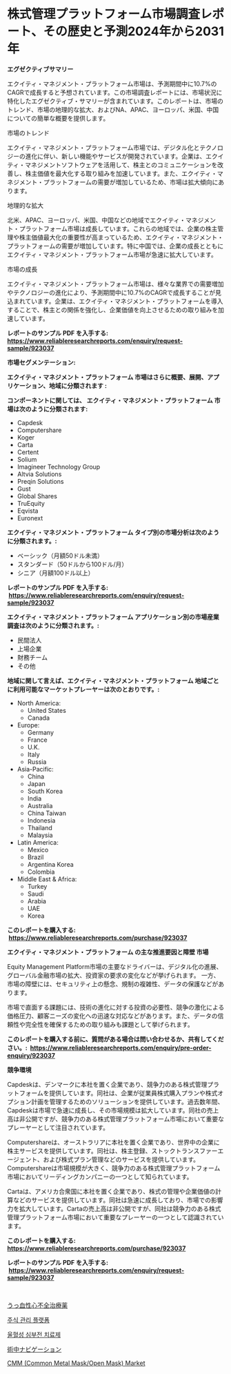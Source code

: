 <p><h1>株式管理プラットフォーム市場調査レポート、その歴史と予測2024年から2031年</h1></p><p><strong>エグゼクティブサマリー</strong></p>
<p><p>エクイティ・マネジメント・プラットフォーム市場は、予測期間中に10.7%のCAGRで成長すると予想されています。この市場調査レポートには、市場状況に特化したエグゼクティブ・サマリーが含まれています。このレポートは、市場のトレンド、市場の地理的な拡大、およびNA、APAC、ヨーロッパ、米国、中国についての簡単な概要を提供します。</p><p>市場のトレンド</p><p>エクイティ・マネジメント・プラットフォーム市場では、デジタル化とテクノロジーの進化に伴い、新しい機能やサービスが開発されています。企業は、エクイティ・マネジメントソフトウェアを活用して、株主とのコミュニケーションを改善し、株主価値を最大化する取り組みを加速しています。また、エクイティ・マネジメント・プラットフォームの需要が増加しているため、市場は拡大傾向にあります。</p><p>地理的な拡大</p><p>北米、APAC、ヨーロッパ、米国、中国などの地域でエクイティ・マネジメント・プラットフォーム市場は成長しています。これらの地域では、企業の株主管理や株主価値最大化の重要性が高まっているため、エクイティ・マネジメント・プラットフォームの需要が増加しています。特に中国では、企業の成長とともにエクイティ・マネジメント・プラットフォーム市場が急速に拡大しています。</p><p>市場の成長</p><p>エクイティ・マネジメント・プラットフォーム市場は、様々な業界での需要増加やテクノロジーの進化により、予測期間中に10.7%のCAGRで成長することが見込まれています。企業は、エクイティ・マネジメント・プラットフォームを導入することで、株主との関係を強化し、企業価値を向上させるための取り組みを加速しています。</p></p>
<p><strong>レポートのサンプル PDF を入手する: <a href="https://www.reliableresearchreports.com/enquiry/request-sample/923037">https://www.reliableresearchreports.com/enquiry/request-sample/923037</a></strong></p>
<p><strong>市場セグメンテーション:</strong></p>
<p><strong> エクイティ・マネジメント・プラットフォーム 市場はさらに概要、展開、アプリケーション、地域に分類されます :</strong></p>
<p><strong>コンポーネントに関しては、 エクイティ・マネジメント・プラットフォーム 市場は次のように分類されます: &nbsp;</strong></p>
<p><ul><li>Capdesk</li><li>Computershare</li><li>Koger</li><li>Carta</li><li>Certent</li><li>Solium</li><li>Imagineer Technology Group</li><li>Altvia Solutions</li><li>Preqin Solutions</li><li>Gust</li><li>Global Shares</li><li>TruEquity</li><li>Eqvista</li><li>Euronext</li></ul></p>
<p><strong> エクイティ・マネジメント・プラットフォーム タイプ別の市場分析は次のように分類されます。:</strong></p>
<p><ul><li>ベーシック（月額50ドル未満）</li><li>スタンダード（50ドルから100ドル/月）</li><li>シニア（月額100ドル以上）</li></ul></p>
<p><strong>レポートのサンプル PDF を入手する: &nbsp;<a href="https://www.reliableresearchreports.com/enquiry/request-sample/923037">https://www.reliableresearchreports.com/enquiry/request-sample/923037</a></strong></p>
<p><strong> エクイティ・マネジメント・プラットフォーム アプリケーション別の市場産業調査は次のように分類されます。:</strong></p>
<p><ul><li>民間法人</li><li>上場企業</li><li>財務チーム</li><li>その他</li></ul></p>
<p><strong>地域に関して言えば、エクイティ・マネジメント・プラットフォーム 地域ごとに利用可能なマーケットプレーヤーは次のとおりです。:</strong></p>
<p><ul>
    <li>
        North America:
        <ul>
            <li>United States</li>
            <li>Canada</li>
        </ul>
    </li>
    <li>
        Europe:
        <ul>
            <li>Germany</li>
            <li>France</li>
            <li>U.K.</li>
            <li>Italy</li>
            <li>Russia</li>
        </ul>
    </li>
    <li>
        Asia-Pacific:
        <ul>
            <li>China</li>
            <li>Japan</li>
            <li>South Korea</li>
            <li>India</li>
            <li>Australia</li>
            <li>China Taiwan</li>
            <li>Indonesia</li>
            <li>Thailand</li>
            <li>Malaysia</li>
        </ul>
    </li>
    <li>
        Latin America:
        <ul>
            <li>Mexico</li>
            <li>Brazil</li>
            <li>Argentina Korea</li>
            <li>Colombia</li>
        </ul>
    </li>
    <li>
        Middle East & Africa:
        <ul>
            <li>Turkey</li>
            <li>Saudi</li>
            <li>Arabia</li>
            <li>UAE</li>
            <li>Korea</li>
        </ul>
    </li>
    </ul></p>
<p><strong>このレポートを購入する: &nbsp;<a href="https://www.reliableresearchreports.com/purchase/923037">https://www.reliableresearchreports.com/purchase/923037</a></strong></p>
<p><strong>エクイティ・マネジメント・プラットフォーム の主な推進要因と障壁 市場</strong></p>
<p><p>Equity Management Platform市場の主要なドライバーは、デジタル化の進展、グローバル金融市場の拡大、投資家の要求の変化などが挙げられます。 一方、市場の障壁には、セキュリティ上の懸念、規制の複雑性、データの保護などがあります。</p><p>市場で直面する課題には、技術の進化に対する投資の必要性、競争の激化による価格圧力、顧客ニーズの変化への迅速な対応などがあります。また、データの信頼性や完全性を確保するための取り組みも課題として挙げられます。</p></p>
<p><strong>このレポートを購入する前に、質問がある場合は問い合わせるか、共有してください。:&nbsp; <a href="https://www.reliableresearchreports.com/enquiry/pre-order-enquiry/923037">https://www.reliableresearchreports.com/enquiry/pre-order-enquiry/923037</a></strong></p>
<p><strong>競争環境</strong></p>
<p><p>Capdeskは、デンマークに本社を置く企業であり、競争力のある株式管理プラットフォームを提供しています。同社は、企業が従業員株式購入プランや株式オプション計画を管理するためのソリューションを提供しています。過去数年間、Capdeskは市場で急速に成長し、その市場規模は拡大しています。同社の売上高は非公開ですが、競争力のある株式管理プラットフォーム市場において重要なプレーヤーとして注目されています。</p><p>Computershareは、オーストラリアに本社を置く企業であり、世界中の企業に株主サービスを提供しています。同社は、株主登録、ストックトランスファーエージェント、および株式プラン管理などのサービスを提供しています。Computershareは市場規模が大きく、競争力のある株式管理プラットフォーム市場においてリーディングカンパニーの一つとして知られています。</p><p>Cartaは、アメリカ合衆国に本社を置く企業であり、株式の管理や企業価値の計算などのサービスを提供しています。同社は急速に成長しており、市場での影響力を拡大しています。Cartaの売上高は非公開ですが、同社は競争力のある株式管理プラットフォーム市場において重要なプレーヤーの一つとして認識されています。</p></p>
<p><strong>このレポートを購入する: &nbsp; <a href="https://www.reliableresearchreports.com/purchase/923037">https://www.reliableresearchreports.com/purchase/923037</a></strong></p>
<p><strong>レポートのサンプル PDF を入手する: &nbsp;<a href="https://www.reliableresearchreports.com/enquiry/request-sample/923037">https://www.reliableresearchreports.com/enquiry/request-sample/923037</a></strong><strong></strong></p>
<p>&nbsp;</p>
<p><p><a href="https://github.com/lababdou/Market-Research-Report-List-2/blob/main/4015577182638.md">うっ血性心不全治療薬</a></p><p><a href="https://github.com/sougarounis/Market-Research-Report-List-2/blob/main/3012759182634.md">주식 관리 플랫폼</a></p><p><a href="https://github.com/laholand/Market-Research-Report-List-2/blob/main/1040157182633.md">울혈성 심부전 치료제</a></p><p><a href="https://github.com/mohamedbakry57/Market-Research-Report-List-2/blob/main/2770037182637.md">術中ナビゲーション</a></p><p><a href="https://issuu.com/reportprime-2/docs/cmm-common-metal-maskopen-mask-market-size-2030.pp">CMM (Common Metal Mask/Open Mask) Market</a></p></p>